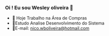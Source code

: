 ### Oi ! Eu sou Wesley oliveira 👋

- 🔭 Hoje Trabalho na Área de Compras 
- 🎒Estudo Analise Desenvolvimento do Sistema 
- 📧E-mail: nico.wboliveira@hotmail.com
